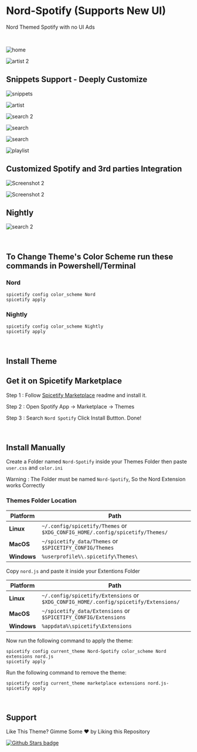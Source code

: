 # Nord-Spotify (Supports New UI)

Nord Themed Spotify with no UI Ads

<br />

![home](https://raw.githubusercontent.com/Tetrax-10/Spicetify-Themes/master/assets/home.png)

![artist 2](https://raw.githubusercontent.com/Tetrax-10/Spicetify-Themes/master/assets/artist-2.png)

## Snippets Support - Deeply Customize

![snippets](https://raw.githubusercontent.com/Tetrax-10/Spicetify-Themes/master/assets/snippets.png)

![artist](https://raw.githubusercontent.com/Tetrax-10/Spicetify-Themes/master/assets/artist.png)

![search 2](https://raw.githubusercontent.com/Tetrax-10/Spicetify-Themes/master/assets/search-2.png)

![search](https://raw.githubusercontent.com/Tetrax-10/Spicetify-Themes/master/assets/search.png)

![search](https://raw.githubusercontent.com/Tetrax-10/Spicetify-Themes/master/assets/genre.png)

![playlist](https://raw.githubusercontent.com/Tetrax-10/Spicetify-Themes/master/assets/playlist.png)

## Customized Spotify and 3rd parties Integration

![Screenshot 2](https://raw.githubusercontent.com/Tetrax-10/Spicetify-Themes/master/assets/spotify-lyrics.png)

![Screenshot 2](https://raw.githubusercontent.com/Tetrax-10/Spicetify-Themes/master/assets/lyrics-plus.png)

## Nightly

![search 2](https://raw.githubusercontent.com/Tetrax-10/Spicetify-Themes/master/assets/nightly.png)

<br />

## To Change Theme's Color Scheme run these commands in Powershell/Terminal

### Nord

```
spicetify config color_scheme Nord
spicetify apply
```

### Nightly

```
spicetify config color_scheme Nightly
spicetify apply
```

<br />

## Install Theme

## Get it on Spicetify Marketplace

Step 1 : Follow [Spicetify Marketplace](https://github.com/spicetify/spicetify-marketplace) readme and install it.

Step 2 : Open Spotify App -> Marketplace -> Themes

Step 3 : Search `Nord Spotify` Click Install Buttton. Done!

<br />

## Install Manually

Create a Folder named `Nord-Spotify` inside your Themes Folder then paste `user.css` and `color.ini`

Warning : The Folder must be named `Nord-Spotify`, So the Nord Extension works Correctly

### Themes Folder Location

| **Platform** | **Path**                                                                     |
| ------------ | ---------------------------------------------------------------------------- |
| **Linux**    | `~/.config/spicetify/Themes` or `$XDG_CONFIG_HOME/.config/spicetify/Themes/` |
| **MacOS**    | `~/spicetify_data/Themes` or `$SPICETIFY_CONFIG/Themes`                      |
| **Windows**  | `%userprofile%\.spicetify\Themes\`                                           |

Copy `nord.js` and paste it inside your Extentions Folder

| **Platform** | **Path**                                                                             |
| ------------ | ------------------------------------------------------------------------------------ |
| **Linux**    | `~/.config/spicetify/Extensions` or `$XDG_CONFIG_HOME/.config/spicetify/Extensions/` |
| **MacOS**    | `~/spicetify_data/Extensions` or `$SPICETIFY_CONFIG/Extensions`                      |
| **Windows**  | `%appdata%\spicetify\Extensions`                                                     |

Now run the following command to apply the theme:

```
spicetify config current_theme Nord-Spotify color_scheme Nord extensions nord.js
spicetify apply
```

Run the following command to remove the theme:

```
spicetify config current_theme marketplace extensions nord.js-
spicetify apply
```

<br />

## Support

Like This Theme? Gimme Some ❤️ by Liking this Repository

[![Github Stars badge](https://img.shields.io/github/stars/Tetrax-10/Spicetify-Themes?logo=github&style=social)](https://github.com/Tetrax-10/Spicetify-Themes)

